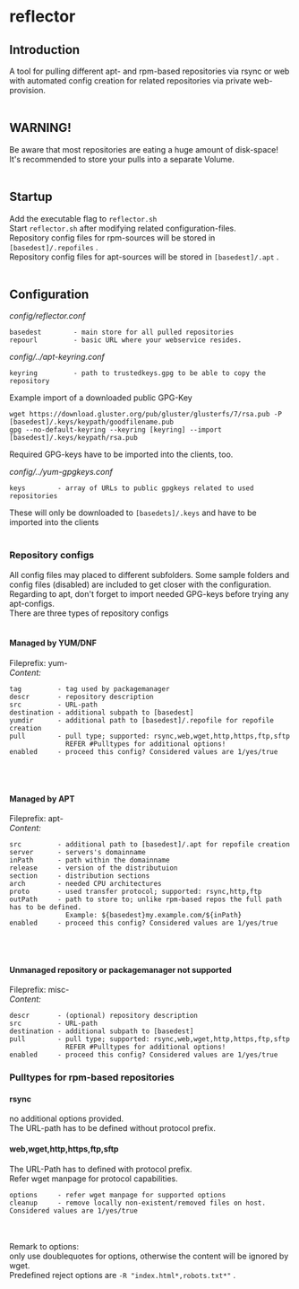 # reflector

## Introduction
A tool for pulling different apt- and rpm-based repositories via rsync or web with automated config creation for related repositories via private web-provision.
<br/><br/>

## WARNING!
Be aware that most repositories are eating a huge amount of disk-space!  
It's recommended to store your pulls into a separate Volume.
<br/><br/>

## Startup
Add the executable flag to `reflector.sh`  
Start `reflector.sh` after modifying related configuration-files.  
Repository config files for rpm-sources will be stored in `[basedest]/.repofiles` .  
Repository config files for apt-sources will be stored in `[basedest]/.apt` .
<br/><br/>

## **Configuration**

*config/reflector.conf*
```
basedest        - main store for all pulled repositories  
repourl         - basic URL where your webservice resides.
```

*config/../apt-keyring.conf*
```
keyring         - path to trustedkeys.gpg to be able to copy the repository 
```

Example import of a downloaded public GPG-Key  
```
wget https://download.gluster.org/pub/gluster/glusterfs/7/rsa.pub -P [basedest]/.keys/keypath/goodfilename.pub
gpg --no-default-keyring --keyring [keyring] --import [basedest]/.keys/keypath/rsa.pub
```
Required GPG-keys have to be imported into the clients, too. 

*config/../yum-gpgkeys.conf*
```
keys        - array of URLs to public gpgkeys related to used repositories  
```
These will only be downloaded to `[basedets]/.keys` and have to be imported into the clients
<br/><br/>

### Repository configs
All config files may placed to different subfolders.
Some sample folders and config files (disabled) are included to get closer with the configuration.  
Regarding to apt, don't forget to import needed GPG-keys before trying any apt-configs.  
There are three types of repository configs
<br/><br/>

#### **Managed by YUM/DNF**
Fileprefix: yum-  
*Content:*
```
tag         - tag used by packagemanager
descr       - repository description
src         - URL-path
destination - additional subpath to [basedest]
yumdir      - additional path to [basedest]/.repofile for repofile creation
pull        - pull type; supported: rsync,web,wget,http,https,ftp,sftp
              REFER #Pulltypes for additional options!
enabled     - proceed this config? Considered values are 1/yes/true
```
<br/><br/>

#### **Managed by APT**
Fileprefix: apt-  
*Content:*
```
src         - additional path to [basedest]/.apt for repofile creation
server      - servers's domainname
inPath      - path within the domainname
release     - version of the distributuion
section     - distribution sections
arch        - needed CPU architectures
proto       - used transfer protocol; supported: rsync,http,ftp
outPath     - path to store to; unlike rpm-based repos the full path has to be defined.
              Example: ${basedest}my.example.com/${inPath}
enabled     - proceed this config? Considered values are 1/yes/true
```
<br/><br/>

#### **Unmanaged repository or packagemanager not supported**
Fileprefix: misc-  
*Content:*  
```
descr       - (optional) repository description
src         - URL-path
destination - additional subpath to [basedest]
pull        - pull type; supported: rsync,web,wget,http,https,ftp,sftp
              REFER #Pulltypes for additional options!
enabled     - proceed this config? Considered values are 1/yes/true
```

### **Pulltypes for rpm-based repositories**
#### **rsync**
no additional options provided.  
The URL-path has to be defined without protocol prefix.  

#### **web,wget,http,https,ftp,sftp**
The URL-Path has to defined with protocol prefix.  
Refer wget manpage for protocol capabilities.
```
options     - refer wget manpage for supported options  
cleanup     - remove locally non-existent/removed files on host. Considered values are 1/yes/true
```
<br/><br/>
Remark to options:  
only use doublequotes for options, otherwise the content will be ignored by wget.  
Predefined reject options are ` -R "index.html*,robots.txt*" ` .